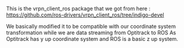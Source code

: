 This is the vrpn_client_ros package that we got from here : https://github.com/ros-drivers/vrpn_client_ros/tree/indigo-devel

We basically modified it to be compatible with our coordinate system transformation while we are data streaming from Optitrack to ROS
As Optitrack has y up coordinate system and ROS is a basic z up system. 


